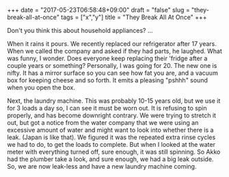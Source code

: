 +++
date = "2017-05-23T06:58:48+09:00"
draft = "false"
slug = "they-break-all-at-once"
tags = ["x","y"]
title = "They Break All At Once"
+++

Don't you think this about household appliances? ...

<!--more-->

When it rains it pours. We recently replaced our refrigerator after 17 years. When we called the company and asked if they had parts, he laughed. What was funny, I wonder. Does everyone keep replacing their 'fridge after a couple years or something? Personally, I was going for 20. The new one is nifty. It has a mirror surface so you can see how fat you are, and a vacuum box for keeping cheese and so forth. It emits a pleasing "pshhh" sound when you open the box.  

Next, the laundry machine. This was probably 10-15 years old, but we use it for 3 loads a day so, I can see it must be worn out. It is refusing to spin properly, and has become downright contrary. We were trying to stretch it out, but got a notice from the water company that we were using an excessive amount of water and might want to look into whether there is a leak. (Japan is like that). We figured it was the repeated extra rinse cycles we had to do, to get the loads to complete. But when I looked at the water meter with everything turned off, sure enough, it was still spinning. So Akko had the plumber take a look, and sure enough, we had a big leak outside. So, we are now leak-less and have a new laundry machine coming. 


